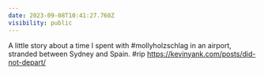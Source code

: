 ```yaml
---
date: 2023-09-08T10:41:27.760Z
visibility: public
---
```


A little story about a time I spent with #mollyholzschlag in an airport, stranded between Sydney and Spain. #rip https://kevinyank.com/posts/did-not-depart/
